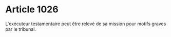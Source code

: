 # Article 1026

L'exécuteur testamentaire peut être relevé de sa mission pour motifs graves par le tribunal.
